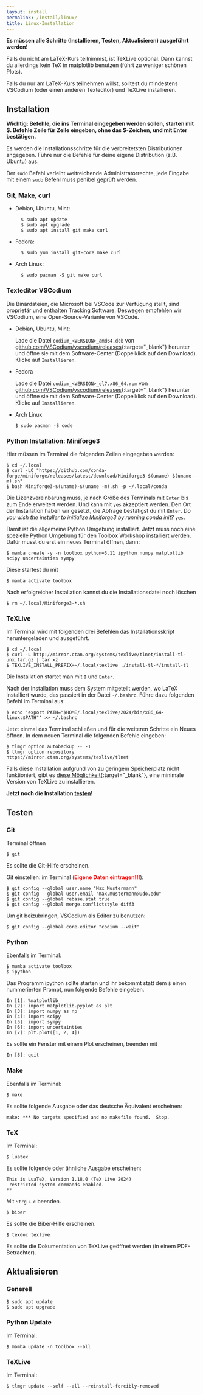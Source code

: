 ```yaml
---
layout: install
permalink: /install/linux/
title: Linux-Installation
---
```


__Es müssen alle Schritte (Installieren, Testen, Aktualisieren) ausgeführt werden!__

Falls du nicht am LaTeX-Kurs teilnimmst, ist TeXLive optional.
Dann kannst du allerdings kein TeX in matplotlib benutzen (führt zu weniger schönen Plots).

Falls du nur am LaTeX-Kurs teilnehmen willst,
solltest du mindestens VSCodium (oder einen anderen Texteditor)
und TeXLive installieren.


## <a id="Installation"></a>Installation

**Wichtig: Befehle, die ins Terminal eingegeben werden sollen, starten mit $. Befehle Zeile für Zeile eingeben, ohne das $-Zeichen, und mit Enter bestätigen.**

Es werden die Installationsschritte für die verbreitetsten Distributionen angegeben.
Führe nur die Befehle für deine eigene Distribution (z.B. Ubuntu) aus.

Der `sudo` Befehl verleiht weitreichende Administratorrechte,
jede Eingabe mit einem `sudo` Befehl muss penibel geprüft werden.

### Git, Make, curl

- Debian, Ubuntu, Mint:

        $ sudo apt update
        $ sudo apt upgrade
        $ sudo apt install git make curl

- Fedora:

        $ sudo yum install git-core make curl

- Arch Linux:

        $ sudo pacman -S git make curl

### Texteditor VSCodium

Die Binärdateien, die Microsoft bei VSCode zur Verfügung stellt, sind proprietär
und enthalten Tracking Software. Deswegen empfehlen wir VSCodium, eine Open-Source-Variante von VSCode.


- Debian, Ubuntu, Mint:

  Lade die Datei `codium_<VERSION>_amd64.deb` von
  [github.com/VSCodium/vscodium/releases](https://github.com/VSCodium/vscodium/releases){:target="_blank"} herunter und öffne sie mit
  dem Software-Center (Doppelklick auf den Download). Klicke auf `Installieren`.

- Fedora

  Lade die Datei `codium_<VERSION>_el7.x86_64.rpm` von
  [github.com/VSCodium/vscodium/releases](https://github.com/VSCodium/vscodium/releases){:target="_blank"} herunter und öffne sie mit
  dem Software-Center (Doppelklick auf den Download). Klicke auf `Installieren`.


- Arch Linux

      $ sudo pacman -S code


### Python Installation: Miniforge3

Hier müssen im Terminal die folgenden Zeilen eingegeben werden:

    $ cd ~/.local
    $ curl -LO "https://github.com/conda-forge/miniforge/releases/latest/download/Miniforge3-$(uname)-$(uname -m).sh"
    $ bash Miniforge3-$(uname)-$(uname -m).sh -p ~/.local/conda

Die Lizenzvereinbarung muss, je nach Größe des Terminals mit `Enter` bis zum Ende erweitert werden. Und kann mit `yes` akzeptiert werden. Den Ort der Installation haben wir gesetzt, die Abfrage bestätigst du mit `Enter`.
_Do you wish the installer to initialize Miniforge3 by running conda init?_ `yes`.

Damit ist die allgemeine Python Umgebung installiert.
Jetzt muss noch eine spezielle Python Umgebung für den Toolbox Workshop installiert werden.
Dafür musst du erst ein neues Terminal öffnen, dann:

    $ mamba create -y -n toolbox python=3.11 ipython numpy matplotlib scipy uncertainties sympy

Diese startest du mit

    $ mamba activate toolbox

Nach erfolgreicher Installation kannst du die Installationsdatei noch löschen

    $ rm ~/.local/Miniforge3-*.sh

### TeXLive

Im Terminal wird mit folgenden drei Befehlen das Installationsskript
heruntergeladen und ausgeführt.
```
$ cd ~/.local
$ curl -L http://mirror.ctan.org/systems/texlive/tlnet/install-tl-unx.tar.gz | tar xz
$ TEXLIVE_INSTALL_PREFIX=~/.local/texlive ./install-tl-*/install-tl
```

Die Installation startet man mit `I` und `Enter`.

Nach der Installation muss dem System mitgeteilt werden, wo LaTeX installiert wurde,
das passiert in der Datei `~/.bashrc`.
Führe dazu folgenden Befehl im Terminal aus:

```
$ echo 'export PATH="$HOME/.local/texlive/2024/bin/x86_64-linux:$PATH"' >> ~/.bashrc
```

Jetzt einmal das Terminal schließen und für die weiteren Schritte ein Neues öffnen.
In dem neuen Terminal die folgenden Befehle eingeben:

```
$ tlmgr option autobackup -- -1
$ tlmgr option repository https://mirror.ctan.org/systems/texlive/tlnet
```

Falls diese Installation aufgrund von zu geringem Speicherplatz nicht funktioniert,
gibt es [diese Möglichkeit](/install/latex_mini/){:target="_blank"}, eine minimale Version von
TeXLive zu installieren.

__Jetzt noch die Installation [testen](#test)!__


## <a id="test"></a>Testen

### Git

Terminal öffnen

    $ git

Es sollte die Git-Hilfe erscheinen.

Git einstellen: im Terminal (<span style="color: red;">__Eigene Daten eintragen!!!__</span>):

    $ git config --global user.name "Max Mustermann"
    $ git config --global user.email "max.mustermann@udo.edu"
    $ git config --global rebase.stat true
    $ git config --global merge.conflictstyle diff3


Um git beizubringen, VSCodium als Editor zu benutzen:

    $ git config --global core.editor "codium --wait"


### Python

Ebenfalls im Terminal:

    $ mamba activate toolbox
    $ ipython

Das Programm ipython sollte starten und ihr bekommt statt dem `$` einen
nummerierten Prompt, nun folgende Befehle eingeben.

    In [1]: %matplotlib
    In [2]: import matplotlib.pyplot as plt
    In [3]: import numpy as np
    In [4]: import scipy
    In [5]: import sympy
    In [6]: import uncertainties
    In [7]: plt.plot([1, 2, 4])

Es sollte ein Fenster mit einem Plot erscheinen, beenden mit

    In [8]: quit


### Make

Ebenfalls im Terminal:

    $ make

Es sollte folgende Ausgabe oder das deutsche Äquivalent erscheinen:

    make: *** No targets specified and no makefile found.  Stop.

### TeX

Im Terminal:

    $ luatex

Es sollte folgende oder ähnliche Ausgabe erscheinen:

    This is LuaTeX, Version 1.18.0 (TeX Live 2024)
     restricted system commands enabled.
    **

Mit `Strg` + `c` beenden.

    $ biber

Es sollte die Biber-Hilfe erscheinen.

    $ texdoc texlive

Es sollte die Dokumentation von TeXLive geöffnet werden (in einem PDF-Betrachter).

## <a id="update"></a>Aktualisieren

### Generell

    $ sudo apt update
    $ sudo apt upgrade

### Python Update

Im Terminal:

    $ mamba update -n toolbox --all

### TeXLive

Im Terminal:

    $ tlmgr update --self --all --reinstall-forcibly-removed
